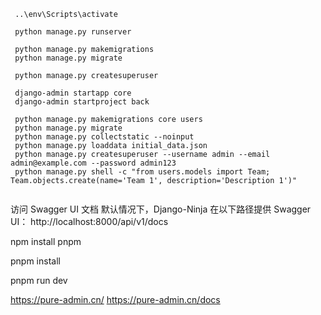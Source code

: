 ```
 ..\env\Scripts\activate

 python manage.py runserver

 python manage.py makemigrations
 python manage.py migrate

 python manage.py createsuperuser

 django-admin startapp core
 django-admin startproject back

 python manage.py makemigrations core users
 python manage.py migrate
 python manage.py collectstatic --noinput
 python manage.py loaddata initial_data.json
 python manage.py createsuperuser --username admin --email admin@example.com --password admin123
 python manage.py shell -c "from users.models import Team; Team.objects.create(name='Team 1', description='Description 1')"


```

访问 Swagger UI 文档
默认情况下，Django-Ninja 在以下路径提供 Swagger UI：
http://localhost:8000/api/v1/docs

npm install pnpm

pnpm install

pnpm run dev

https://pure-admin.cn/
https://pure-admin.cn/docs
